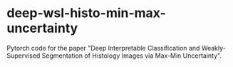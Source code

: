 # deep-wsl-histo-min-max-uncertainty
Pytorch code for the paper "Deep Interpretable Classification and Weakly-Supervised Segmentation of Histology Images via Max-Min Uncertainty".
